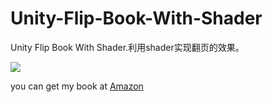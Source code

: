 # Unity-Flip-Book-With-Shader
Unity Flip Book With Shader.利用shader实现翻页的效果。

![](http://upload-images.jianshu.io/upload_images/1372105-b12e70d0c20195d7.gif?imageMogr2/auto-orient/strip)

you can get my book at [Amazon](https://www.amazon.cn/%E5%9B%BE%E4%B9%A6/dp/B01LWUI34H/ref=sr_1_7?ie=UTF8&qid=1503844156&sr=8-7&keywords=unity)